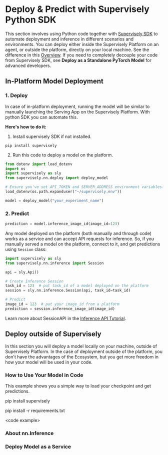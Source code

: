 # Deploy & Predict with Supervisely Python SDK

This section involves using Python code together with [Supervisely SDK](https://github.com/supervisely/supervisely) to automate deployment and inference in different scenarios and environments. You can deploy either inside the Supervisely Platform on an agent, or outside the platform, directly on your local machine. See the difference in this [Overview](overview.md#Deploy). If you need to completely decouple your code from Supervisely SDK, see **Deploy as a Standalone PyTorch Model** for advanced developers.

## In-Platform Model Deployment

### 1. Deploy

In case of in-platform deployment, running the model will be similar to manually launching the Serving App on the Supervisely Platform. With python SDK you can automate this.

**Here's how to do it:**

1. Install supervisely SDK if not installed.

```
pip install supervisely
```

2. Run this code to deploy a model on the platform.

```python
from dotenv import load_dotenv
import os
import supervisely as sly
from supervisely.nn.deploy import deploy_model

# Ensure you've set API_TOKEN and SERVER_ADDRESS environment variables.
load_dotenv(os.path.expanduser("~/supervisely.env"))

model = deploy_model("your_experiment_name")
```

### 2. Predict

```python
prediction = model.inference_image_id(image_id=123)
```

Any model deployed on the platform (both manually and through code) works as a service and can accept API requests for inference. So, if you manually served a model on the platform, connect to it, and get predictions using `Session` class:

```python
import supervisely as sly
from supervisely.nn.inference import Session

api = sly.Api()

# Create Inference Session
task_id = 123  # put task_id of a model deployed on the platform
session = sly.nn.inference.Session(api, task_id=task_id)

# Predict
image_id = 123  # put your image_id from a platform
prediction = session.inference_image_id(image_id)
```

Learn more about SessionAPI in the [Inference API Tutorial](https://developer.supervisely.com/app-development/neural-network-integration/inference-api-tutorial).


## Deploy outside of Supervisely

In this section you will deploy a model locally on your machine, outside of Supervisely Platform. In the case of deployment outside of the platform, you don't have the advantages of the Ecosystem, but you get more freedom in how your model will be used in your code.

### How to Use Your Model in Code

This example shows you a simple way to load your checkpoint and get predictions.

pip install supervisely

pip install -r requirements.txt

\<code example\>

### About nn.Inference

### Deploy Model as a Service

